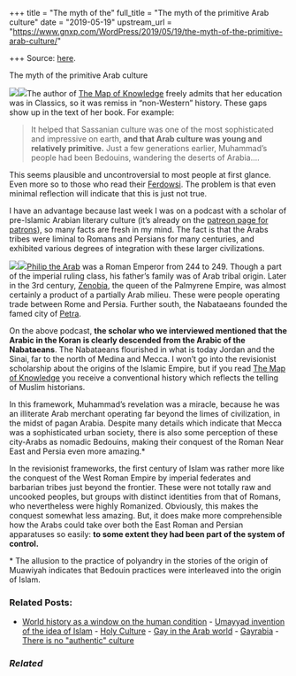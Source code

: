 +++
title = "The myth of the"
full_title = "The myth of the primitive Arab culture"
date = "2019-05-19"
upstream_url = "https://www.gnxp.com/WordPress/2019/05/19/the-myth-of-the-primitive-arab-culture/"

+++
Source: [here](https://www.gnxp.com/WordPress/2019/05/19/the-myth-of-the-primitive-arab-culture/).

The myth of the primitive Arab culture

[![](https://i0.wp.com/www.gnxp.com/WordPress/wp-content/uploads/2019/05/palmyra.jpeg?resize=183%2C276&ssl=1)![](https://i0.wp.com/www.gnxp.com/WordPress/wp-content/uploads/2019/05/palmyra.jpeg?resize=183%2C276&ssl=1)](https://www.amazon.com/exec/obidos/ASIN/0472083155/geneexpressio-20/ref=as_at?imprToken=0e5LJTzApEPrHxS80tV2Wg&slotNum=0&imprToken=oYGgTxXTphoTU5dzuP1ETA&slotNum=0&imprToken=0XzgnqFoqv9McaeN0tN1YA&slotNum=0&imprToken=U3zyopNifeYDKAyHLu3UYg&slotNum=0&imprToken=yfMkIVFBg1ffLOFYHjm8Sg&slotNum=16&creativeASIN=0878933085&linkCode=w61&imprToken=QiG2bf7fc5-czG6VLZ9cSg&slotNum=164)The author of [The Map of Knowledge](https://www.amazon.com/exec/obidos/ASIN/B07H1YGPF1/geneexpressio-20/ref=as_at?imprToken=eKqAQ.UGn48KGBubgr.GSw&slotNum=0&imprToken=oYGgTxXTphoTU5dzuP1ETA&slotNum=0&imprToken=0XzgnqFoqv9McaeN0tN1YA&slotNum=0&imprToken=U3zyopNifeYDKAyHLu3UYg&slotNum=0&imprToken=yfMkIVFBg1ffLOFYHjm8Sg&slotNum=16&creativeASIN=0878933085&linkCode=w61&imprToken=QiG2bf7fc5-czG6VLZ9cSg&slotNum=164) freely admits that her education was in Classics, so it was remiss in “non-Western” history. These gaps show up in the text of her book. For example:

> It helped that Sassanian culture was one of the most sophisticated and impressive on earth, **and that Arab culture was young and relatively primitive.** Just a few generations earlier, Muhammad’s people had been Bedouins, wandering the deserts of Arabia….

This seems plausible and uncontroversial to most people at first glance. Even more so to those who read their [Ferdowsi](https://www.amazon.com/exec/obidos/ASIN/B0191WS04U/geneexpressio-20/ref=as_at?imprToken=zh0UzXpkRHVXmXTmU95n4w&slotNum=2&imprToken=0XzgnqFoqv9McaeN0tN1YA&slotNum=0&imprToken=U3zyopNifeYDKAyHLu3UYg&slotNum=0&imprToken=yfMkIVFBg1ffLOFYHjm8Sg&slotNum=16&creativeASIN=0878933085&linkCode=w61&imprToken=QiG2bf7fc5-czG6VLZ9cSg&slotNum=164). The problem is that even minimal reflection will indicate that this is just not true.

I have an advantage because last week I was on a podcast with a scholar of pre-Islamic Arabian literary culture (it’s already on the [patreon page for patrons](https://www.patreon.com/razibkhan)), so many facts are fresh in my mind. The fact is that the Arabs tribes were liminal to Romans and Persians for many centuries, and exhibited various degrees of integration with these larger civilizations.

[![](https://i0.wp.com/www.gnxp.com/WordPress/wp-content/uploads/2019/05/Palmyrene_Empire.jpg?resize=300%2C256&ssl=1)![](https://i0.wp.com/www.gnxp.com/WordPress/wp-content/uploads/2019/05/Palmyrene_Empire.jpg?resize=300%2C256&ssl=1)](https://en.wikipedia.org/wiki/Palmyrene_Empire)[Philip the Arab](https://en.wikipedia.org/wiki/Philip_the_Arab#Early_life) was a Roman Emperor from 244 to 249. Though a part of the imperial ruling class, his father’s family was of Arab tribal origin. Later in the 3rd century, [Zenobia](https://en.wikipedia.org/wiki/Zenobia), the queen of the Palmyrene Empire, was almost certainly a product of a partially Arab milieu. These were people operating trade between Rome and Persia. Further south, the Nabataeans founded the famed city of [Petra](https://en.wikipedia.org/wiki/Nabataeans).

On the above podcast, **the scholar who we interviewed mentioned that the Arabic in the Koran is clearly descended from the Arabic of the Nabataeans**. The Nabataeans flourished in what is today Jordan and the Sinai, far to the north of Medina and Mecca. I won’t go into the revisionist scholarship about the origins of the Islamic Empire, but if you read [The Map of Knowledge](https://www.amazon.com/exec/obidos/ASIN/B07H1YGPF1/geneexpressio-20/ref=as_at?imprToken=eKqAQ.UGn48KGBubgr.GSw&slotNum=0&imprToken=oYGgTxXTphoTU5dzuP1ETA&slotNum=0&imprToken=0XzgnqFoqv9McaeN0tN1YA&slotNum=0&imprToken=U3zyopNifeYDKAyHLu3UYg&slotNum=0&imprToken=yfMkIVFBg1ffLOFYHjm8Sg&slotNum=16&creativeASIN=0878933085&linkCode=w61&imprToken=QiG2bf7fc5-czG6VLZ9cSg&slotNum=164) you receive a conventional history which reflects the telling of Muslim historians.

In this framework, Muhammad’s revelation was a miracle, because he was an illiterate Arab merchant operating far beyond the limes of civilization, in the midst of pagan Arabia. Despite many details which indicate that Mecca was a sophisticated urban society, there is also some perception of these city-Arabs as nomadic Bedouins, making their conquest of the Roman Near East and Persia even more amazing.\*

In the revisionist frameworks, the first century of Islam was rather more like the conquest of the West Roman Empire by imperial federates and barbarian tribes just beyond the frontier. These were not totally raw and uncooked peoples, but groups with distinct identities from that of Romans, who nevertheless were highly Romanized. Obviously, this makes the conquest somewhat less amazing. But, it does make more comprehensible how the Arabs could take over both the East Roman and Persian apparatuses so easily: **to some extent they had been part of the system of control.**

\* The allusion to the practice of polyandry in the stories of the origin of Muawiyah indicates that Bedouin practices were interleaved into the origin of Islam.

### Related Posts:

- [World history as a window on the human
  condition](https://www.gnxp.com/WordPress/2015/07/29/world-history-as-a-window-on-the-human-condition/) - [Umayyad invention of the idea of
  Islam](https://www.gnxp.com/WordPress/2020/07/12/umayyad-invention-of-the-idea-of-islam/) - [Holy
  Culture](https://www.gnxp.com/WordPress/2006/04/21/holy-culture/) - [Gay in the Arab
  world](https://www.gnxp.com/WordPress/2006/12/07/gay-in-the-arab-world/) - [Gayrabia](https://www.gnxp.com/WordPress/2007/04/07/gayrabia/) - [There is no "authentic"
  culture](https://www.gnxp.com/WordPress/2021/08/01/there-is-no-authentic-culture/)

### *Related*

[](https://www.addtoany.com/add_to/facebook?linkurl=https%3A%2F%2Fwww.gnxp.com%2FWordPress%2F2019%2F05%2F19%2Fthe-myth-of-the-primitive-arab-culture%2F&linkname=The%20myth%20of%20the%20primitive%20Arab%20culture "Facebook")[](https://www.addtoany.com/add_to/twitter?linkurl=https%3A%2F%2Fwww.gnxp.com%2FWordPress%2F2019%2F05%2F19%2Fthe-myth-of-the-primitive-arab-culture%2F&linkname=The%20myth%20of%20the%20primitive%20Arab%20culture "Twitter")[](https://www.addtoany.com/add_to/email?linkurl=https%3A%2F%2Fwww.gnxp.com%2FWordPress%2F2019%2F05%2F19%2Fthe-myth-of-the-primitive-arab-culture%2F&linkname=The%20myth%20of%20the%20primitive%20Arab%20culture "Email")[](https://www.addtoany.com/share)
